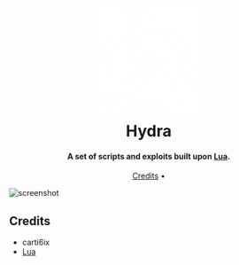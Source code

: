 
<h1 align="center">
  <br>
  <a href="https://github.com/carti6ix/Hydra/blob/main/misc/images/hydrawhite.png"><img src="https://github.com/carti6ix/Hydra/blob/main/misc/images/hydrawhite.png" alt="Hydra" width="200"></a>
  <br>
  Hydra
  <br>
</h1>

<h4 align="center">A set of scripts and exploits built upon <a href="http://lua.org" target="_blank">Lua</a>.</h4>


<p align="center">
  <a href="#credits">Credits</a> •
</p>

![screenshot](https://github.com/carti6ix/Hydra/blob/main/misc/images/hydrabanner.gif)

## Credits

- carti6ix
- [Lua](https://lua.org/)
